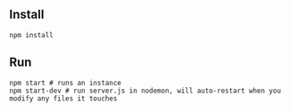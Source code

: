 ## Install

```
npm install
```

## Run

```
npm start # runs an instance
npm start-dev # run server.js in nodemon, will auto-restart when you modify any files it touches
```

